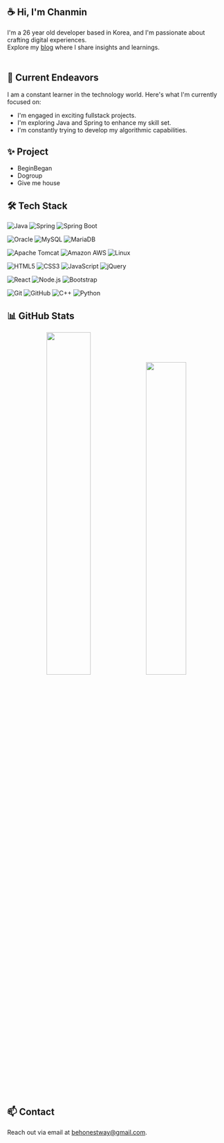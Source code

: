 ## ☕ Hi, I'm Chanmin 
I'm a 26 year old developer based in Korea, and I'm passionate about crafting digital experiences.  
Explore my [blog](https://velog.io/@chanmin) where I share insights and learnings.  
 　

## 🔭 Current Endeavors 
I am a constant learner in the technology world. Here's what I'm currently focused on:
- I'm engaged in exciting fullstack projects.
- I'm exploring Java and Spring to enhance my skill set.
- I'm constantly trying to develop my algorithmic capabilities.

## ✨ Project
- BeginBegan
- Dogroup
- Give me house

## 🛠️ Tech Stack
  ![Java](https://img.shields.io/badge/Java-007396?style=flat-square&logo=JAVA&logoColor=white)
  ![Spring](https://img.shields.io/badge/Spring-6DB33F?style=flat-square&logo=spring&logoColor=white)
  ![Spring Boot](https://img.shields.io/badge/SpringBoot-6DB33F?style=flat-square&logo=spring-boot&logoColor=white)
    
  ![Oracle](https://img.shields.io/badge/Oracle-F80000?style=flat-square&logo=oracle&logoColor=white)
  ![MySQL](https://img.shields.io/badge/MySQL-4479A1?style=flat-square&logo=mysql&logoColor=white)
  ![MariaDB](https://img.shields.io/badge/MariaDB-003545?style=flat-square&logo=mariadb&logoColor=white)
    
  ![Apache Tomcat](https://img.shields.io/badge/ApacheTomcat-F8DC75?style=flat-square&logo=apache-tomcat&logoColor=white)
  ![Amazon AWS](https://img.shields.io/badge/AmazonAWS-232F3E?style=flat-square&logo=amazon-aws&logoColor=white)
  ![Linux](https://img.shields.io/badge/Linux-FCC624?style=flat-square&logo=linux&logoColor=black)
    
  ![HTML5](https://img.shields.io/badge/HTML5-E34F26?style=flat-square&logo=html5&logoColor=white)
  ![CSS3](https://img.shields.io/badge/CSS3-1572B6?style=flat-square&logo=css3&logoColor=white)
  ![JavaScript](https://img.shields.io/badge/JavaScript-F7DF1E?style=flat-square&logo=javascript&logoColor=black)
  ![jQuery](https://img.shields.io/badge/jQuery-0769AD?style=flat-square&logo=jquery&logoColor=white)
    
  ![React](https://img.shields.io/badge/React-61DAFB?style=flat-square&logo=react&logoColor=black)
  ![Node.js](https://img.shields.io/badge/Node.js-339933?style=flat-square&logo=node.js&logoColor=white)
  ![Bootstrap](https://img.shields.io/badge/Bootstrap-7952B3?style=flat-square&logo=bootstrap&logoColor=white)
    
  ![Git](https://img.shields.io/badge/Git-F05032?style=flat-square&logo=git&logoColor=white)
  ![GitHub](https://img.shields.io/badge/GitHub-181717?style=flat-square&logo=github&logoColor=white)
  ![C++](https://img.shields.io/badge/C++-00599C?style=flat-square&logo=c%2B%2B&logoColor=white)
  ![Python](https://img.shields.io/badge/Python-3776AB?style=flat-square&logo=python&logoColor=white)

## 📊 GitHub Stats
<p align="center">
  <img src="https://github-readme-stats-sand-six-91.vercel.app/api/top-langs/?username=sungchanmin&layout=compact&theme=algolia&hide_border=false" width="45%" />
  <img src="https://github-readme-stats.vercel.app/api?username=sungchanmin&show_icons=true&theme=algolia&hide_border=false" width="43%"/>
</p>

## 📫 Contact
Reach out via email at [behonestway@gmail.com](behonestway@gmail.com). 
